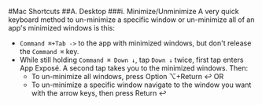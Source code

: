 #Mac Shortcuts
##A. Desktop
###i. Minimize/Unminimize
A very quick keyboard method to un-minimize a specific window or un-minimize all of an app's minimized windows is this:
* `Command ⌘+Tab ->` to the app with minimized windows, but don't release the `Command ⌘` key.
* While still holding `Command ⌘ Down ↓`, tap `Down ↓` twice, first tap enters App Exposé. A second tap takes you to the minimized windows. Then:
  - To un-minimize all windows, press Option ⌥+Return ↩  OR
  - To un-minimize a specific window navigate to the window you want with the arrow keys, then press Return ↩

##
